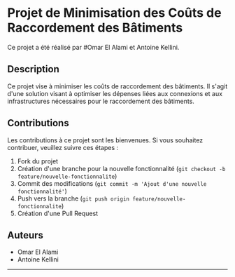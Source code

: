 # Projet de Minimisation des Coûts de Raccordement des Bâtiments

Ce projet a été réalisé par #Omar El Alami et Antoine Kellini.

## Description

Ce projet vise à minimiser les coûts de raccordement des bâtiments. Il s'agit d'une solution visant à optimiser les dépenses liées aux connexions et aux infrastructures nécessaires pour le raccordement des bâtiments.


## Contributions

Les contributions à ce projet sont les bienvenues. Si vous souhaitez contribuer, veuillez suivre ces étapes :

1. Fork du projet
2. Création d'une branche pour la nouvelle fonctionnalité (`git checkout -b feature/nouvelle-fonctionnalite`)
3. Commit des modifications (`git commit -m 'Ajout d'une nouvelle fonctionnalité'`)
4. Push vers la branche (`git push origin feature/nouvelle-fonctionnalite`)
5. Création d'une Pull Request


## Auteurs

- Omar El Alami
- Antoine Kellini

---
